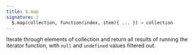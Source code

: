 ```yaml
---
title: $.map
signature: |
  $.map(collection, function(index, item){ ... }) ⇒ collection
---
```


Iterate through elements of collection and return all results of running the
iterator function, with `null` and `undefined` values filtered out.
